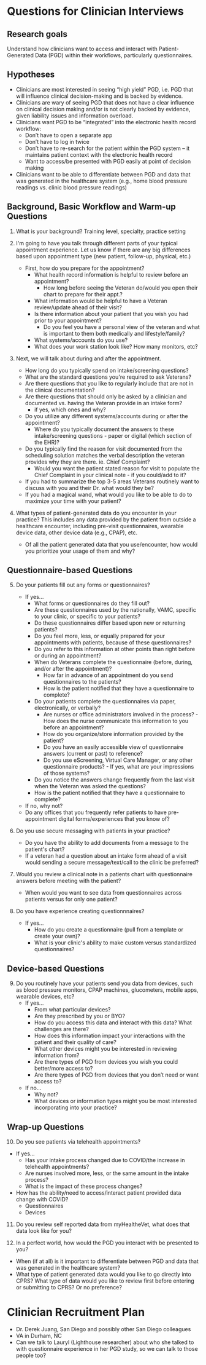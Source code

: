 # Questions for Clinician Interviews 

## Research goals
Understand how clinicians want to access and interact with Patient-Generated Data (PGD) within their workflows, particularly questionnaires. 

## Hypotheses 
- Clinicians are most interested in seeing “high yield” PGD, i.e. PGD that will influence clinical decision-making and is backed by evidence. 
- Clinicians are wary of seeing PGD that does not have a clear influence on clinical decision making and/or is not clearly backed by evidence, given liability issues and information overload. 
- Clinicians want PGD to be “integrated” into the electronic health record workflow: 
   - Don’t have to open a separate app 
   - Don’t have to log in twice 
   - Don’t have to re-search for the patient within the PGD system – it maintains patient context with the electronic health record 
   - Want to access/be presented with PGD easily at point of decision making 
- Clinicians want to be able to differentiate between PGD and data that was generated in the healthcare system (e.g., home blood pressure readings vs. clinic blood pressure readings)

## Background, Basic Workflow and Warm-up Questions
1. What is your background? Training level, specialty, practice setting

2. I'm going to have you talk through different parts of your typical appointment experience. Let us know if there are any big differences based upon appointment type (new patient, follow-up, physical, etc.)
   - First, how do you prepare for the appointment?
     - What health record information is helpful to review before an appointment?
         - How long before seeing the Veteran do/would you open their chart to prepare for their appt.?
     - What information would be helpful to have a Veteran review/update ahead of their visit?
     - Is there information about your patient that you wish you had prior to your appointment?
         - Do you feel you have a personal view of the veteran and what is important to them both medically and lifestyle/family?
     - What systems/accounts do you use?
     - What does your work station look like? How many monitors, etc?
     
3. Next, we will talk about during and after the appointment.   
   - How long do you typically spend on intake/screening questions?
   - What are the standard questions you're required to ask Veterans?
   - Are there questions that you like to regularly include that are not in the clinical documentation?
   - Are there questions that should only be asked by a clinician and documented vs. having the Veteran provide in an intake form? 
       - if yes, which ones and why?
   - Do you utilize any different systems/accounts during or after the appointment? 
       - Where do you typically document the answers to these intake/screening questions - paper or digital (which section of the EHR)?
    - Do you typically find the reason for visit documented from the scheduling solution matches the verbal description the veteran provides why they are there. ie. Chief Complaint?
       - Would you want the patient stated reason for visit to populate the Chief Complaint in your clinical note - if you could/add to it?
    - If you had to summarize the top 3-5 areas Veterans routinely want to discuss with you and their Dr. what would they be?
    - If you had a magical wand, what would you like to be able to do to maximize your time with your patient?

4. What types of patient-generated data do you encounter in your practice? This includes any data provided by the patient from outside a healthcare encounter, including pre-visit questionnaires, wearable device data, other device data (e.g., CPAP), etc. 
   - Of all the patient generated data that you use/encounter, how would you prioritize your usage of them and why?


## Questionnaire-based Questions   
5. Do your patients fill out any forms or questionnaires?
   - If yes...
     - What forms or questionnaires do they fill out?
     - Are these questionnaires used by the nationally, VAMC, specific to your clinic, or specific to your patients?
     - Do these questionnaires differ based upon new or returning patients?
     - Do you feel more, less, or equally prepared for your appointments with patients, because of these questionnaires? 
     - Do you refer to this information at other points than right before or during an appointment?
     - When do Veterans complete the questionnaire (before, during, and/or after the appointment)?
         - How far in advance of an appointment do you send questionnaires to the patients?
         - How is the patient notified that they have a questionnaire to complete?
     - Do your patients complete the questionnaires via paper, electronically, or verbally?
         - Are nurses or office administrators involved in the process?
               - How does the nurse communicate this information to you before an appointment?
         - How do you organize/store information provided by the patient?
         - Do you have an easily accessible view of questionnaire answers (current or past) to reference?
         - Do you use eScreening, Virtual Care Manager, or any other questionnaire products?
               - If yes, what are your impressions of those systems?
      - Do you notice the answers change frequently from the last visit when the Veteran was asked the questions?
      - How is the patient notified that they have a questionnaire to complete?
   - If no, why not?
   - Do any offices that you frequently refer patients to have pre-appointment digital forms/experiences that you know of?

6. Do you use secure messaging with patients in your practice?
   - Do you have the ability to add documents from a message to the patient's chart?
   - If a veteran had a question about an intake form ahead of a visit would sending a secure message/text/call to the clinic be preferred?
   
7. Would you review a clinical note in a patients chart with questionnaire answers before meeting with the patient?
   - When would you want to see data from questionnaires across patients versus for only one patient?
      
8. Do you have experience creating questionnnaires?
   - If yes...
      - How do you create a questionnaire (pull from a template or create your own)?
      - What is your clinic's ability to make custom versus standardized questionnaires?
      
## Device-based Questions
9. Do you routinely have your patients send you data from devices, such as blood pressure monitors, CPAP machines, glucometers, mobile apps, wearable devices, etc?
   - If yes... 
      - From what particular devices?
      - Are they prescribed by you or BYO?
      - How do you access this data and interact with this data? What challenges are there?
      - How does this information impact your interactions with the patient and their quality of care?
      - What other devices might you be interested in reviewing information from?
      - Are there types of PGD from devices you wish you could better/more access to? 
      - Are there types of PGD from devices that you don’t need or want access to? 
   - If no...
      - Why not?
      - What devices or information types might you be most interested incorporating into your practice?
      
 ## Wrap-up Questions
 10. Do you see patients via telehealth appointments?
   - If yes...
      - Has your intake process changed due to COVID/the increase in telehealth appointments?
      - Are nurses involved more, less, or the same amount in the intake process?
      - What is the impact of these process changes? 
   - How has the ability/need to access/interact patient provided data change with COVID?
      - Questionnaires
      - Devices
   
11. Do you review self reported data from myHealtheVet, what does that data look like for you?

12. In a perfect world, how would the PGD you interact with be presented to you? 
   - When (if at all) is it important to differentiate between PGD and data that was generated in the healthcare system? 
   - What type of patient generated data would you like to go directly into CPRS? What type of data would you like to review first before entering or submitting to CPRS? Or no preference?
   
           
# Clinician Recruitment Plan
- Dr. Derek Juang, San Diego and possibly other San Diego colleagues
- VA in Durham, NC
- Can we talk to Lauryl (Lighthouse researcher) about who she talked to with questionnaire experience in her PGD study, so we can talk to those people too?
